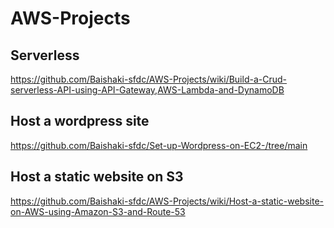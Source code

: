 # AWS-Projects
## Serverless
https://github.com/Baishaki-sfdc/AWS-Projects/wiki/Build-a-Crud-serverless-API-using-API-Gateway,AWS-Lambda-and-DynamoDB

## Host a wordpress site
https://github.com/Baishaki-sfdc/Set-up-Wordpress-on-EC2-/tree/main

## Host a static website on S3 
https://github.com/Baishaki-sfdc/AWS-Projects/wiki/Host-a-static-website-on-AWS-using-Amazon-S3-and-Route-53
